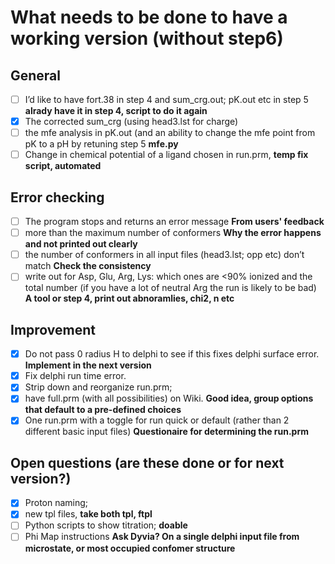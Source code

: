 # What needs to be done to have a working version (without step6)

## General
 - [ ] I’d like to have fort.38 in step 4 and sum_crg.out; pK.out etc in step 5 **alrady have it in step 4, script to do it again**
 - [X] The corrected sum_crg (using head3.lst for charge)
 - [ ] the mfe analysis in pK.out (and an ability to change the mfe point from pK to a pH by retuning step 5 **mfe.py**
 - [ ] Change in chemical potential of a ligand chosen in run.prm, **temp fix script, automated**

## Error checking
 - [ ] The program stops and returns an error message **From users' feedback**
 - [ ] more than the maximum number of conformers **Why the error happens and not printed out clearly**
 - [ ] the number of conformers in all input files (head3.lst; opp etc) don’t match **Check the consistency**
 - [ ] write out for Asp, Glu, Arg, Lys: which ones are <90% ionized and the total number (if you have a lot of neutral Arg the run is likely to be bad) **A tool or step 4, print out abnoramlies, chi2, n etc**

## Improvement 
 - [X] Do not pass 0 radius H to delphi to see if this fixes delphi surface error. **Implement in the next version**
 - [X] Fix delphi run time error.
 - [X] Strip down and reorganize run.prm; 
 - [X] have full.prm (with all possibilities) on Wiki. **Good idea, group options that default to a pre-defined choices**
 - [X] One run.prm with a toggle for run quick or default (rather than 2 different basic input files) **Questionaire for determining the run.prm**

## Open questions (are these done or for next version?)

 - [X] Proton naming; 
 - [X] new tpl files, **take both tpl, ftpl**
 - [ ] Python scripts to show titration; **doable** 
 - [ ] Phi Map instructions **Ask Dyvia? On a single delphi input file from microstate, or most occupied confomer structure**
